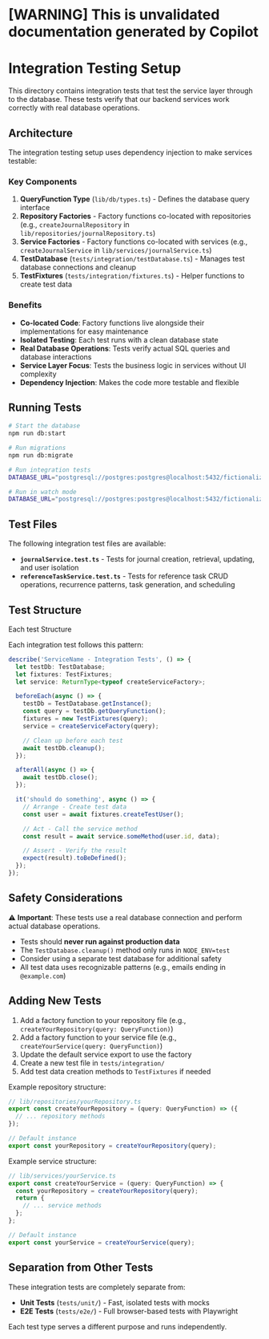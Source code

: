 # [WARNING] This is unvalidated documentation generated by Copilot

# Integration Testing Setup

This directory contains integration tests that test the service layer through to the database. These tests verify that our backend services work correctly with real database operations.

## Architecture

The integration testing setup uses dependency injection to make services testable:

### Key Components

1. **QueryFunction Type** (`lib/db/types.ts`) - Defines the database query interface
2. **Repository Factories** - Factory functions co-located with repositories (e.g., `createJournalRepository` in `lib/repositories/journalRepository.ts`)
3. **Service Factories** - Factory functions co-located with services (e.g., `createJournalService` in `lib/services/journalService.ts`)
4. **TestDatabase** (`tests/integration/testDatabase.ts`) - Manages test database connections and cleanup
5. **TestFixtures** (`tests/integration/fixtures.ts`) - Helper functions to create test data

### Benefits

- **Co-located Code**: Factory functions live alongside their implementations for easy maintenance
- **Isolated Testing**: Each test runs with a clean database state
- **Real Database Operations**: Tests verify actual SQL queries and database interactions
- **Service Layer Focus**: Tests the business logic in services without UI complexity
- **Dependency Injection**: Makes the code more testable and flexible

## Running Tests

```bash
# Start the database
npm run db:start

# Run migrations
npm run db:migrate

# Run integration tests
DATABASE_URL="postgresql://postgres:postgres@localhost:5432/fictionalize_me" npm run test:integration

# Run in watch mode
DATABASE_URL="postgresql://postgres:postgres@localhost:5432/fictionalize_me" npm run test:integration:watch
```

## Test Files

The following integration test files are available:

- **`journalService.test.ts`** - Tests for journal creation, retrieval, updating, and user isolation
- **`referenceTaskService.test.ts`** - Tests for reference task CRUD operations, recurrence patterns, task generation, and scheduling

## Test Structure

Each test Structure

Each integration test follows this pattern:

```typescript
describe('ServiceName - Integration Tests', () => {
  let testDb: TestDatabase;
  let fixtures: TestFixtures;
  let service: ReturnType<typeof createServiceFactory>;

  beforeEach(async () => {
    testDb = TestDatabase.getInstance();
    const query = testDb.getQueryFunction();
    fixtures = new TestFixtures(query);
    service = createServiceFactory(query);

    // Clean up before each test
    await testDb.cleanup();
  });

  afterAll(async () => {
    await testDb.close();
  });

  it('should do something', async () => {
    // Arrange - Create test data
    const user = await fixtures.createTestUser();

    // Act - Call the service method
    const result = await service.someMethod(user.id, data);

    // Assert - Verify the result
    expect(result).toBeDefined();
  });
});
```

## Safety Considerations

⚠️ **Important**: These tests use a real database connection and perform actual database operations.

- Tests should **never run against production data**
- The `TestDatabase.cleanup()` method only runs in `NODE_ENV=test`
- Consider using a separate test database for additional safety
- All test data uses recognizable patterns (e.g., emails ending in `@example.com`)

## Adding New Tests

1. Add a factory function to your repository file (e.g., `createYourRepository(query: QueryFunction)`)
2. Add a factory function to your service file (e.g., `createYourService(query: QueryFunction)`)
3. Update the default service export to use the factory
4. Create a new test file in `tests/integration/`
5. Add test data creation methods to `TestFixtures` if needed

Example repository structure:

```typescript
// lib/repositories/yourRepository.ts
export const createYourRepository = (query: QueryFunction) => ({
  // ... repository methods
});

// Default instance
export const yourRepository = createYourRepository(query);
```

Example service structure:

```typescript
// lib/services/yourService.ts
export const createYourService = (query: QueryFunction) => {
  const yourRepository = createYourRepository(query);
  return {
    // ... service methods
  };
};

// Default instance
export const yourService = createYourService(query);
```

## Separation from Other Tests

These integration tests are completely separate from:

- **Unit Tests** (`tests/unit/`) - Fast, isolated tests with mocks
- **E2E Tests** (`tests/e2e/`) - Full browser-based tests with Playwright

Each test type serves a different purpose and runs independently.

